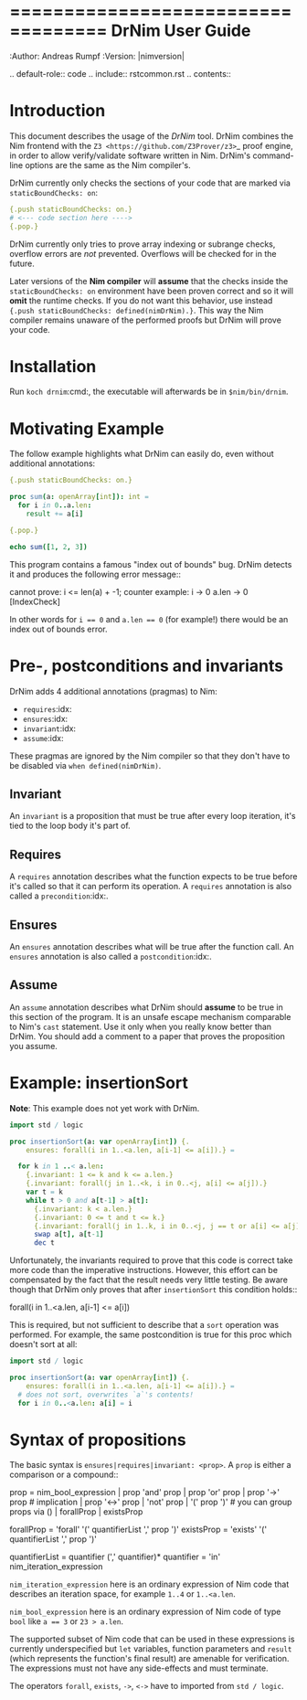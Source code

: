 ===================================
   DrNim User Guide
===================================

:Author: Andreas Rumpf
:Version: |nimversion|

.. default-role:: code
.. include:: rstcommon.rst
.. contents::


Introduction
============

This document describes the usage of the *DrNim* tool. DrNim combines
the Nim frontend with the `Z3 <https://github.com/Z3Prover/z3>`_ proof
engine, in order to allow verify/validate software written in Nim.
DrNim's command-line options are the same as the Nim compiler's.


DrNim currently only checks the sections of your code that are marked
via `staticBoundChecks: on`:

  ```nim
  {.push staticBoundChecks: on.}
  # <--- code section here ---->
  {.pop.}
  ```

DrNim currently only tries to prove array indexing or subrange checks,
overflow errors are *not* prevented. Overflows will be checked for in
the future.

Later versions of the **Nim compiler** will **assume** that the checks inside
the `staticBoundChecks: on` environment have been proven correct and so
it will **omit** the runtime checks. If you do not want this behavior, use
instead `{.push staticBoundChecks: defined(nimDrNim).}`. This way the
Nim compiler remains unaware of the performed proofs but DrNim will prove
your code.


Installation
============

Run `koch drnim`:cmd:, the executable will afterwards be
in ``$nim/bin/drnim``.


Motivating Example
==================

The follow example highlights what DrNim can easily do, even
without additional annotations:

  ```nim
  {.push staticBoundChecks: on.}

  proc sum(a: openArray[int]): int =
    for i in 0..a.len:
      result += a[i]

  {.pop.}

  echo sum([1, 2, 3])
  ```

This program contains a famous "index out of bounds" bug. DrNim
detects it and produces the following error message::

  cannot prove: i <= len(a) + -1; counter example: i -> 0 a.len -> 0 [IndexCheck]

In other words for `i == 0` and `a.len == 0` (for example!) there would be
an index out of bounds error.


Pre-, postconditions and invariants
===================================

DrNim adds 4 additional annotations (pragmas) to Nim:

- `requires`:idx:
- `ensures`:idx:
- `invariant`:idx:
- `assume`:idx:

These pragmas are ignored by the Nim compiler so that they don't have to
be disabled via `when defined(nimDrNim)`.


Invariant
---------

An `invariant` is a proposition that must be true after every loop
iteration, it's tied to the loop body it's part of.


Requires
--------

A `requires` annotation describes what the function expects to be true
before it's called so that it can perform its operation. A `requires`
annotation is also called a `precondition`:idx:.


Ensures
-------

An `ensures` annotation describes what will be true after the function
call. An `ensures` annotation is also called a `postcondition`:idx:.


Assume
------

An `assume` annotation describes what DrNim should **assume** to be true
in this section of the program. It is an unsafe escape mechanism comparable
to Nim's `cast` statement. Use it only when you really know better
than DrNim. You should add a comment to a paper that proves the proposition
you assume.


Example: insertionSort
======================

**Note**: This example does not yet work with DrNim.

  ```nim
  import std / logic

  proc insertionSort(a: var openArray[int]) {.
      ensures: forall(i in 1..<a.len, a[i-1] <= a[i]).} =

    for k in 1 ..< a.len:
      {.invariant: 1 <= k and k <= a.len.}
      {.invariant: forall(j in 1..<k, i in 0..<j, a[i] <= a[j]).}
      var t = k
      while t > 0 and a[t-1] > a[t]:
        {.invariant: k < a.len.}
        {.invariant: 0 <= t and t <= k.}
        {.invariant: forall(j in 1..k, i in 0..<j, j == t or a[i] <= a[j]).}
        swap a[t], a[t-1]
        dec t
  ```

Unfortunately, the invariants required to prove that this code is correct take more
code than the imperative instructions. However, this effort can be compensated
by the fact that the result needs very little testing. Be aware though that
DrNim only proves that after `insertionSort` this condition holds::

  forall(i in 1..<a.len, a[i-1] <= a[i])


This is required, but not sufficient to describe that a `sort` operation
was performed. For example, the same postcondition is true for this proc
which doesn't sort at all:

  ```nim
  import std / logic

  proc insertionSort(a: var openArray[int]) {.
      ensures: forall(i in 1..<a.len, a[i-1] <= a[i]).} =
    # does not sort, overwrites `a`'s contents!
    for i in 0..<a.len: a[i] = i
  ```



Syntax of propositions
======================

The basic syntax is `ensures|requires|invariant: <prop>`.
A `prop` is either a comparison or a compound::

  prop = nim_bool_expression
       | prop 'and' prop
       | prop 'or' prop
       | prop '->' prop # implication
       | prop '<->' prop
       | 'not' prop
       | '(' prop ')' # you can group props via ()
       | forallProp
       | existsProp

  forallProp = 'forall' '(' quantifierList ',' prop ')'
  existsProp = 'exists' '(' quantifierList ',' prop ')'

  quantifierList = quantifier (',' quantifier)*
  quantifier = <new identifier> 'in' nim_iteration_expression


`nim_iteration_expression` here is an ordinary expression of Nim code
that describes an iteration space, for example `1..4` or `1..<a.len`.

`nim_bool_expression` here is an ordinary expression of Nim code of
type `bool` like `a == 3` or `23 > a.len`.

The supported subset of Nim code that can be used in these expressions
is currently underspecified but `let` variables, function parameters
and `result` (which represents the function's final result) are amenable
for verification. The expressions must not have any side-effects and must
terminate.

The operators `forall`, `exists`, `->`, `<->` have to imported
from `std / logic`.
